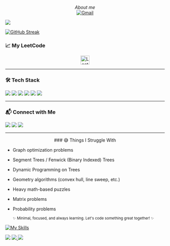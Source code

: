 <p align="center">
    <i>About me</i><br/>
    <a href="mailto:.com">
        <img src="https://img.shields.io/badge/gmail-blue?style=flat-square&logo=gmail" alt="Gmail">
    </a>
</p>

<img src="https://github-readme-stats.vercel.app/api?username=toLuc57&show_icons=true&icon_color=CE1D2D" />

[![GitHub Streak](https://streak-stats.demolab.com/?user=toLuc57&theme=dark)](https://github.com/toLuc57?tab=repositories)

### 📈 My LeetCode

<p align="center">
  <a href="https://leetcode.com/u/nhocphan0/" target="_blank" rel="noopener">
    <img height="28" src="https://img.shields.io/badge/LeetCode-FFA116?style=flat&logo=leetcode&logoColor=white" alt="LeetCode profile" />
  </a>
</p>

---

### 🛠️ Tech Stack

<p>
  <img src="https://img.shields.io/badge/-Node.js-333?style=flat&logo=node.js&logoColor=white"/>
  <img src="https://img.shields.io/badge/-Express-333?style=flat&logo=express&logoColor=white"/>
  <img src="https://img.shields.io/badge/-MongoDB-333?style=flat&logo=mongodb&logoColor=white"/>
  <img src="https://img.shields.io/badge/-MySQL-333?style=flat&logo=mysql&logoColor=white"/>
  <img src="https://img.shields.io/badge/-Docker-333?style=flat&logo=docker&logoColor=white"/>
  <img src="https://img.shields.io/badge/-Git-333?style=flat&logo=git&logoColor=white"/>
</p>

---

### 📬 Connect with Me

<p>
  <a href="mailto:your.email@example.com"><img src="https://img.shields.io/badge/-Email-333?style=flat&logo=gmail&logoColor=white"/></a>
  <a href="https://www.linkedin.com/in/your-linkedin/"><img src="https://img.shields.io/badge/-LinkedIn-333?style=flat&logo=linkedin&logoColor=white"/></a>
  <a href="https://leetcode.com/u/nhocphan0/"><img src="https://img.shields.io/badge/-LeetCode-333?style=flat&logo=leetcode&logoColor=white"/></a>
</p>

---

<p align="center">
### 😅 Things I Struggle With

- Graph optimization problems
- Segment Trees / Fenwick (Binary Indexed) Trees
- Dynamic Programming on Trees
- Geometry algorithms (convex hull, line sweep, etc.)
- Heavy math-based puzzles
- Matrix problems
- Probability problems

  <sub>✨ Minimal, focused, and always learning. Let's code something great together! ✨</sub>
</p>

[![My Skills](https://skillicons.dev/icons?i=python,cs,java,git,github,postgres,mysql,nodejs,docker)](https://github.com/toLuc57)

<img src= "http://github-profile-summary-cards.vercel.app/api/cards/most-commit-language?username=toLuc57&theme=radical"/>

<a href="https://github.com/toLuc57">
    <img src="https://github-readme-stats.vercel.app/api/top-langs/?username=toLuc57&langs_count=10&exclude_repo=&hide=jupyter%20notebook,vim%20script,cmake,makefile,batchfile,emacs%20lisp,css,html&layout=compact&card_width=699&hide_border=true&theme=transparent" />
  </a>
<img src="https://raw.githubusercontent.com/trinib/trinib/snake/github-contribution-grid-snake-dark.svg">
</div>

